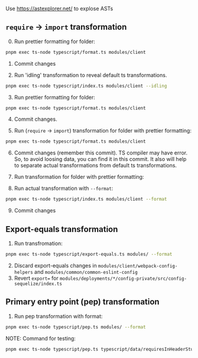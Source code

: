 Use https://astexplorer.net/ to explose ASTs

## `require` -> `import` transformation

0. Run prettier formatting for folder:

```bash
pnpm exec ts-node typescript/format.ts modules/client
```

1. Commit changes

2. Run 'idling' transformation to reveal default ts transformations.
```bash
pnpm exec ts-node typescript/index.ts modules/client --idling
```

3. Run prettier formatting for folder:

```bash
pnpm exec ts-node typescript/format.ts modules/client
```

4. Commit changes.

5. Run (`require` -> `import`) transformation for folder with prettier formatting:

```bash
pnpm exec ts-node typescript/format.ts modules/client
```

6. Commit changes (remember this commit). TS compiler may have error.
So, to avoid loosing data, you can find it in this commit.
It also will help to separate actual transformations from default ts transformations.

7. Run transformation for folder with prettier formatting:

8. Run actual transformation with `--format`:
```bash
pnpm exec ts-node typescript/index.ts modules/client --format
```

9. Commit changes


## Export-equals transformation
1. Run transfromation:
```bash
pnpm exec ts-node typescript/export-equals.ts modules/ --format
```
2. Discard export-equals changes in `modules/client/webpack-config-helpers` and `modules/common/common-eslint-config`
3. Revert `export=` for `modules/deployments/*/config-private/src/config-sequelize/index.ts`

## Primary entry point (pep) transformation

1. Run pep transformation with format:
```bash
pnpm exec ts-node typescript/pep.ts modules/ --format
```

NOTE: Command for testing:
```bash
pnpm exec ts-node typescript/pep.ts typescript/data/requiresInHeaderStub.tsx --format typescript/data/stub_node_modules
```
